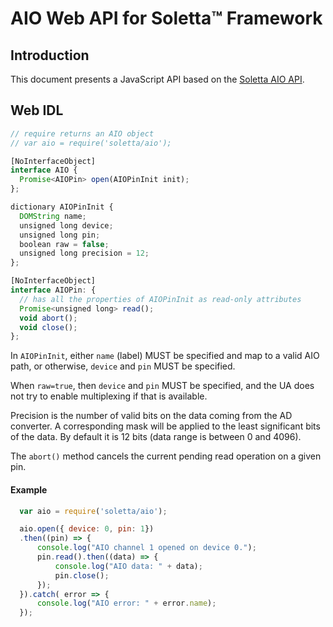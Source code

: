 AIO Web API for Soletta™ Framework
=======================

Introduction
------------
This document presents a JavaScript API based on the [Soletta AIO API](http://solettaproject.github.io/docs/c-api/group__AIO.html).

Web IDL
-------
```javascript
// require returns an AIO object
// var aio = require('soletta/aio');

[NoInterfaceObject]
interface AIO {
  Promise<AIOPin> open(AIOPinInit init);
};

dictionary AIOPinInit {
  DOMString name;
  unsigned long device;
  unsigned long pin;
  boolean raw = false;
  unsigned long precision = 12;
};

[NoInterfaceObject]
interface AIOPin: {
  // has all the properties of AIOPinInit as read-only attributes
  Promise<unsigned long> read();
  void abort();
  void close();
};

```

In ```AIOPinInit```, either ```name``` (label) MUST be specified and map to a valid AIO path, or otherwise, ```device``` and ```pin``` MUST be specified.

When ```raw=true```, then ```device``` and ```pin``` MUST be specified, and the UA does not try to enable multiplexing if that is available.

Precision is the number of valid bits on the data coming from the AD converter. A corresponding mask will be applied to the least significant bits of the data. By default it is 12 bits (data range is between 0 and 4096).

The ```abort()``` method cancels the current pending read operation on a given pin.

#### Example
```javascript
  var aio = require('soletta/aio');

  aio.open({ device: 0, pin: 1})
  .then((pin) => {
      console.log("AIO channel 1 opened on device 0.");
      pin.read().then((data) => {
          console.log("AIO data: " + data);
          pin.close();
      });
  }).catch( error => {
      console.log("AIO error: " + error.name);
  });
```
